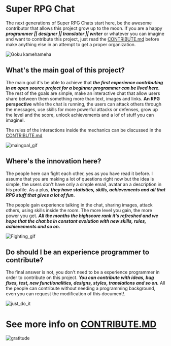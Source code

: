 # Super RPG Chat
The next generations of Super RPG Chats start here, be the awesome contributor that allows this project grow up to the moon.
If you are a happy ***programmer || designer || translator || writer*** or whatever you can imagine and want to contribute this project, just read the [CONTRIBUTE.md](https://github.com/Ranacode/Super_Saiyan_Chat_React/blob/master/CONTRIBUTE.md) before make anything else in an attempt to get a proper organization.

![Goku kamehameha](https://78.media.tumblr.com/03169a22c6d6cf88f63b3c2adb0d9706/tumblr_omqjomUpxw1rqur4vo1_500.gif)

## What's the main goal of this project?
The main goal it's be able to achieve that ***the first experience contributing in an open source project for a beginner programmer can be lived here.*** The rest of the goals are simple, make an interactive chat that allow users share between them something more than text, images and links. **An RPG perspective** while the chat is running, the users can attack others through the messages, use skills for more powerful attacks or defenses, grow up the level and the score, unlock achievements and a lof of stuff you can imagine!.

The rules of the interactions inside the mechanics can be discussed in the [CONTRIBUTE.md](https://github.com/Ranacode/Super_Saiyan_Chat_React/blob/master/CONTRIBUTE.md)

![maingoal_gif](https://78.media.tumblr.com/7d07808c1a5c3797f04bc82a0baf3a37/tumblr_inline_nu4iu7tQET1s22cpf_500.gif)

## Where's the innovation here?
The people here can fight each other, yes as you have read it before. I assume that you are making a lot of questions right now but the idea is simple, the users don't have only a simple email, avatar an a description in his profile. As a plus, ***they have statistics, skills, achievements and all that RPG stuff that gives a lot of fun.***

The people gain experience talking in the chat, sharing images, attack others, using skills inside the room. The more level you gain, the more power you get. ***All the months the highscore rank it's refreshed and we hope that the chat be in constant evolution with new skills, rules, achievements and so on.***

![Fighting_gif](https://78.media.tumblr.com/451f87dfe831b876135f9bdb6de24570/tumblr_o6sqmceRQe1u7487lo1_500.gif)

## Do should I be an experience programmer to contribute?
The final answer is not, you don't need to be a experience programmer in order to contribute on this project. ***You can contribute with ideas, bug fixes, test, new functionalities, designs, styles, translations and so on.*** All the people can contribute without needing a programming background, even you can request the modification of this document!.

![just_do_it](https://www.collegemagazine.com/wp-content/uploads/2016/11/giphy-2-10.gif)


# See more info on [CONTRIBUTE.MD](https://github.com/Ranacode/Super_Saiyan_Chat_React/blob/master/CONTRIBUTE.md)


![gratitude](https://www.maritimefirstnewspaper.com/wp-content/uploads/2017/03/tumblr_inline_mi589c8Nwe1qz4rgp.gif)
